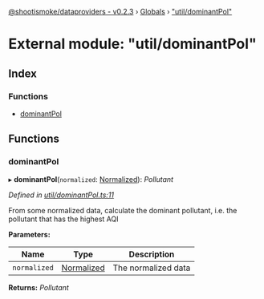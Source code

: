 [@shootismoke/dataproviders - v0.2.3](../README.md) › [Globals](../globals.md) › ["util/dominantPol"](_util_dominantpol_.md)

# External module: "util/dominantPol"

## Index

### Functions

* [dominantPol](_util_dominantpol_.md#dominantpol)

## Functions

###  dominantPol

▸ **dominantPol**(`normalized`: [Normalized](_types_.md#normalized)): *Pollutant*

*Defined in [util/dominantPol.ts:11](https://github.com/shootismoke/common/blob/73ace9d/packages/dataproviders/src/util/dominantPol.ts#L11)*

From some normalized data, calculate the dominant pollutant, i.e. the
pollutant that has the highest AQI

**Parameters:**

Name | Type | Description |
------ | ------ | ------ |
`normalized` | [Normalized](_types_.md#normalized) | The normalized data  |

**Returns:** *Pollutant*
